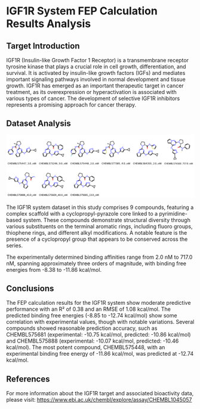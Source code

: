 # IGF1R System FEP Calculation Results Analysis

## Target Introduction

IGF1R (Insulin-like Growth Factor 1 Receptor) is a transmembrane receptor tyrosine kinase that plays a crucial role in cell growth, differentiation, and survival. It is activated by insulin-like growth factors (IGFs) and mediates important signaling pathways involved in normal development and tissue growth. IGF1R has emerged as an important therapeutic target in cancer treatment, as its overexpression or hyperactivation is associated with various types of cancer. The development of selective IGF1R inhibitors represents a promising approach for cancer therapy.

## Dataset Analysis

![Molecular structures of representative compounds](mol_grid.png)

The IGF1R system dataset in this study comprises 9 compounds, featuring a complex scaffold with a cyclopropyl-pyrazole core linked to a pyrimidine-based system. These compounds demonstrate structural diversity through various substituents on the terminal aromatic rings, including fluoro groups, thiophene rings, and different alkyl modifications. A notable feature is the presence of a cyclopropyl group that appears to be conserved across the series.

The experimentally determined binding affinities range from 2.0 nM to 717.0 nM, spanning approximately three orders of magnitude, with binding free energies from -8.38 to -11.86 kcal/mol.

## Conclusions

The FEP calculation results for the IGF1R system show moderate predictive performance with an R² of 0.38 and an RMSE of 1.08 kcal/mol. The predicted binding free energies (-8.85 to -12.74 kcal/mol) show some correlation with experimental values, though with notable variations. Several compounds showed reasonable prediction accuracy, such as CHEMBL575681 (experimental: -10.75 kcal/mol, predicted: -10.86 kcal/mol) and CHEMBL575888 (experimental: -10.07 kcal/mol, predicted: -10.46 kcal/mol). The most potent compound, CHEMBL575448, with an experimental binding free energy of -11.86 kcal/mol, was predicted at -12.74 kcal/mol.

## References

For more information about the IGF1R target and associated bioactivity data, please visit:
https://www.ebi.ac.uk/chembl/explore/assay/CHEMBL1045057 